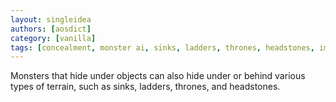 ```yaml
---
layout: singleidea
authors: [aosdict]
category: [vanilla]
tags: [concealment, monster ai, sinks, ladders, thrones, headstones, implemented in xnethack]
---
```

Monsters that hide under objects can also hide under or behind various types of terrain, such as sinks, ladders, thrones, and headstones.
